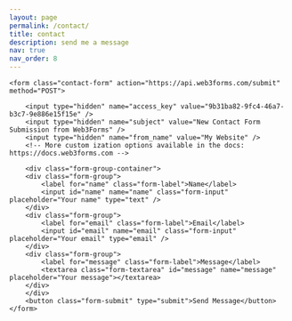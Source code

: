 ```yaml
---
layout: page
permalink: /contact/
title: contact
description: send me a message
nav: true
nav_order: 8
---
```


<section class="contact-section">
    
    <form class="contact-form" action="https://api.web3forms.com/submit" method="POST">
    
        <input type="hidden" name="access_key" value="9b31ba82-9fc4-46a7-b3c7-9e886e15f15e" />
        <input type="hidden" name="subject" value="New Contact Form Submission from Web3Forms" />
        <input type="hidden" name="from_name" value="My Website" />
        <!-- More custom ization options available in the docs: https://docs.web3forms.com -->
    
        <div class="form-group-container">
        <div class="form-group">
            <label for="name" class="form-label">Name</label>
            <input id="name" name="name" class="form-input" placeholder="Your name" type="text" />
        </div>
        <div class="form-group">
            <label for="email" class="form-label">Email</label>
            <input id="email" name="email" class="form-input" placeholder="Your email" type="email" />
        </div>
        <div class="form-group">
            <label for="message" class="form-label">Message</label>
            <textarea class="form-textarea" id="message" name="message" placeholder="Your message"></textarea>
        </div>
        </div>
        <button class="form-submit" type="submit">Send Message</button>
    </form>
    
</section>